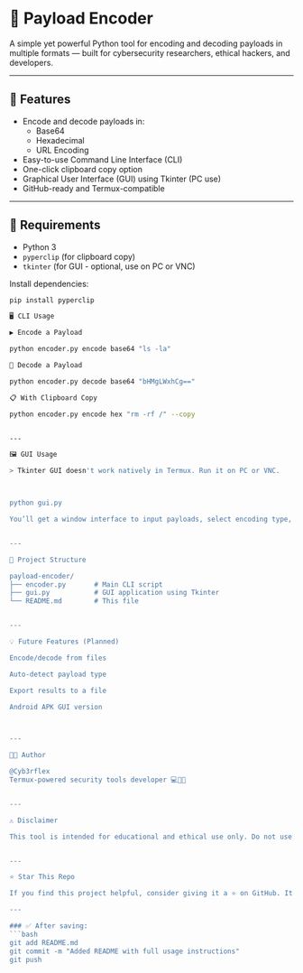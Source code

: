 # 🔐 Payload Encoder

A simple yet powerful Python tool for encoding and decoding payloads in multiple formats — built for cybersecurity researchers, ethical hackers, and developers.

---

## 🚀 Features

- Encode and decode payloads in:
  - Base64
  - Hexadecimal
  - URL Encoding
- Easy-to-use Command Line Interface (CLI)
- One-click clipboard copy option
- Graphical User Interface (GUI) using Tkinter (PC use)
- GitHub-ready and Termux-compatible

---

## 🧰 Requirements

- Python 3
- `pyperclip` (for clipboard copy)
- `tkinter` (for GUI - optional, use on PC or VNC)

Install dependencies:
```bash
pip install pyperclip

🖥️ CLI Usage

▶️ Encode a Payload

python encoder.py encode base64 "ls -la"

🔁 Decode a Payload

python encoder.py decode base64 "bHMgLWxhCg=="

📋 With Clipboard Copy

python encoder.py encode hex "rm -rf /" --copy


---

🖼️ GUI Usage

> Tkinter GUI doesn't work natively in Termux. Run it on PC or VNC.



python gui.py

You’ll get a window interface to input payloads, select encoding type, and get results with clipboard copy support.


---

📂 Project Structure

payload-encoder/
├── encoder.py       # Main CLI script
├── gui.py           # GUI application using Tkinter
└── README.md        # This file


---

💡 Future Features (Planned)

Encode/decode from files

Auto-detect payload type

Export results to a file

Android APK GUI version



---

🧑‍💻 Author

@Cyb3rflex
Termux-powered security tools developer 💻📱🔐


---

⚠️ Disclaimer

This tool is intended for educational and ethical use only. Do not use it for illegal activities.


---

⭐ Star This Repo

If you find this project helpful, consider giving it a ⭐ on GitHub. It really helps!

---

### ✅ After saving:
```bash
git add README.md
git commit -m "Added README with full usage instructions"
git push
